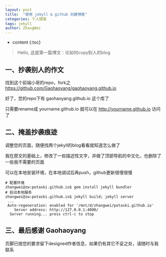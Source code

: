 ```yaml
---
layout: post
title:  "使用 jekyll & github 创建博客"
categories: 个人随笔
tags: jekyll
author: ZhangWei
---
```


* content
{:toc}

> Hello, 这是第一篇博文：论如何copy别人的blog

## 一、抄袭别人的作文

找到这个前端小哥的repo，fork之 https://github.com/Gaohaoyang/gaohaoyang.github.io

好了，您的repo下有 gaohaoyang.github.io 这个库了

只需要rename成 yourname.github.io 就可以在 http://yourname.github.io 访问了

## 二、掩盖抄袭痕迹

调整您的页面，随便找两个jekyll的blog看看就知道怎么做了

我在原文的基础上，修改了一些描述性文字，并做了顶部导航的中文化，也删除了一些我不需要的页面

可以在本地安装环境，在本地调试后再push，github更新很慢很慢

```shell
# 配置环境
zhangwei@zw:potaski.github.io$ gem install jekyll bundler
# 启动本地服务
zhangwei@zw:potaski.github.io$ jekyll build; jekyll server
 ...
 Auto-regeneration: enabled for '/mnt/d/zhangwei/potaski.github.io'
    Server address: http://127.0.0.1:4000/
  Server running... press ctrl-c to stop
```

## 三、最后感谢 Gaohaoyang

页脚已按您的要求留下designed作者信息，如果仍有其它不妥之处，请随时与我联系